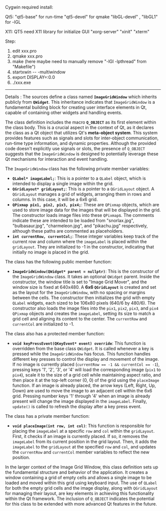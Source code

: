 Cygwin required install:

Qt5:
"qt5-base"  for run-time
"qt5-devel" for qmake
"libGL-devel" , "libGL1" for -lGL

X11: QT5 need X11 library for initialize GUI
"xorg-server"
"xinit"
"xterm"

Step:
1. edit xxx.pro
2. qmake xxx.pro
3. make (here maybe need to manually remove "-lGl -lpthread" from "Makefile")
4. startxwin -- -multiwindow
5. export DISPLAY=:0.0
6. ./xxx.exe

______________________________________
Details :
The sources define a class named **`ImageGridWindow`** which inherits publicly from **`QWidget`**. This inheritance indicates that `ImageGridWindow` is a fundamental building block for creating user interface elements in Qt, capable of containing other widgets and handling events.

The class definition includes the macro **`Q_OBJECT`** as its first element within the class body. This is a crucial aspect in the context of Qt, as it declares the class as a Qt object that utilizes Qt's **meta-object system**. This system provides features such as signals and slots for inter-object communication, run-time type information, and dynamic properties. Although the provided code doesn't explicitly use signals or slots, the presence of `Q_OBJECT` suggests that the `ImageGridWindow` is designed to potentially leverage these Qt mechanisms for interaction and event handling.

The `ImageGridWindow` class has the following private member variables:

*   **`QLabel* imageLabel;`**: This is a pointer to a `QLabel` object, which is intended to display a single image within the grid.
*   **`QGridLayout* gridLayout;`**: This is a pointer to a `QGridLayout` object. A `QGridLayout` manages a grid of widgets, arranging them in rows and columns. In this case, it will be a 6x6 grid.
*   **`QPixmap pix1, pix2, pix3, pix4;`**: These are `QPixmap` objects, which are used to store image data for the images that will be displayed in the grid. The constructor loads image files into these `QPixmap`s. The comments indicate these are intended to be loaded from "snorlax.jpg", "bulbasaur.jpg", "charmeleon.jpg", and "pikachu.jpg" respectively, although these paths are commented as placeholders.
*   **`int currentRow, currentCol;`**: These integer variables keep track of the current row and column where the `imageLabel` is placed within the `gridLayout`. They are initialized to -1 in the constructor, indicating that initially no image is placed in the grid.

The class has the following public member function:

*   **`ImageGridWindow(QWidget* parent = nullptr)`**: This is the constructor of the `ImageGridWindow` class. It takes an optional `QWidget` parent. Inside the constructor, the window title is set to "Image Grid Mover", and the window size is fixed at 640x480. A **6x6 `QGridLayout`** is created and set as the layout for the `ImageGridWindow`, with no spacing or margins between the cells. The constructor then initializes the grid with empty `QLabel` widgets, each sized to be 106x80 pixels (640/6 by 480/6). The constructor also loads the image files into the `pix1`, `pix2`, `pix3`, and `pix4` `QPixmap` objects and creates the `imageLabel`, setting its size to match a grid cell and aligning its content to the center. The `currentRow` and `currentCol` are initialized to -1.

The class also has a protected member function:

*   **`void keyPressEvent(QKeyEvent* event) override`**: This function is overridden from the base class `QWidget`. It is called whenever a key is pressed while the `ImageGridWindow` has focus. This function handles different key presses to control the display and movement of the image. If no image is currently placed (`currentRow == -1 && currentCol == -1`), pressing keys '1', '2', '3', or '4' will load the corresponding image (`pix1` to `pix4`), scale it to the size of a grid cell while maintaining aspect ratio, and then place it at the top-left corner (0, 0) of the grid using the `placeImage` function. If an image is already placed, the arrow keys (Left, Right, Up, Down) are used to move the image to an adjacent cell within the 6x6 grid. Pressing number keys '1' through '4' when an image is already present will change the image displayed in the `imageLabel`. Finally, `update()` is called to refresh the display after a key press event.

The class has a private member function:

*   **`void placeImage(int row, int col)`**: This function is responsible for placing the `imageLabel` at a specific `row` and `col` within the `gridLayout`. First, it checks if an image is currently placed. If so, it removes the `imageLabel` from its current position in the grid layout. Then, it adds the `imageLabel` to the `gridLayout` at the specified `row` and `col`, and updates the `currentRow` and `currentCol` member variables to reflect the new position.

In the larger context of the Image Grid Window, this class definition sets up the fundamental structure and behavior of the application. It creates a window containing a grid of empty cells and allows a single image to be loaded and moved within this grid using keyboard input. The use of `QLabel` for both the empty grid cells and the image display, along with `QGridLayout` for managing their layout, are key elements in achieving this functionality within the Qt framework. The inclusion of `Q_OBJECT` indicates the potential for this class to be extended with more advanced Qt features in the future.
